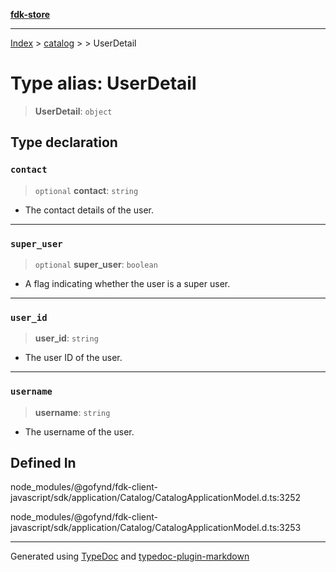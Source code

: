 [**fdk-store**](../../../README.md)
***

[Index](../../../API.md) > [catalog](../../README.md) > [<internal>](../README.md) > UserDetail

# Type alias: UserDetail

> **UserDetail**: `object`

## Type declaration

### `contact`

> `optional` **contact**: `string`

- The contact details of the user.

***

### `super_user`

> `optional` **super\_user**: `boolean`

- A flag indicating whether the user is a super user.

***

### `user_id`

> **user\_id**: `string`

- The user ID of the user.

***

### `username`

> **username**: `string`

- The username of the user.

## Defined In

node\_modules/@gofynd/fdk-client-javascript/sdk/application/Catalog/CatalogApplicationModel.d.ts:3252

node\_modules/@gofynd/fdk-client-javascript/sdk/application/Catalog/CatalogApplicationModel.d.ts:3253

***
Generated using [TypeDoc](https://typedoc.org/) and [typedoc-plugin-markdown](https://www.npmjs.com/package/typedoc-plugin-markdown)
